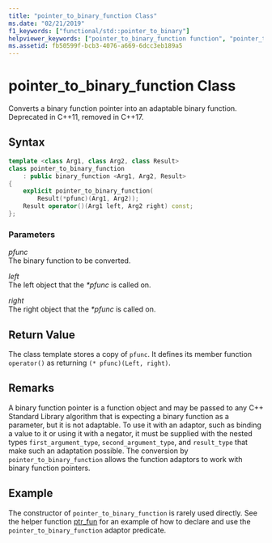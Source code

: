 ```yaml
---
title: "pointer_to_binary_function Class"
ms.date: "02/21/2019"
f1_keywords: ["functional/std::pointer_to_binary"]
helpviewer_keywords: ["pointer_to_binary_function function", "pointer_to_binary_function class"]
ms.assetid: fb50599f-bcb3-4076-a669-6dcc3eb189a5
---
```

# pointer_to_binary_function Class

Converts a binary function pointer into an adaptable binary function. Deprecated in C++11, removed in C++17.

## Syntax

```cpp
template <class Arg1, class Arg2, class Result>
class pointer_to_binary_function
    : public binary_function <Arg1, Arg2, Result>
{
    explicit pointer_to_binary_function(
        Result(*pfunc)(Arg1, Arg2));
    Result operator()(Arg1 left, Arg2 right) const;
};
```

### Parameters

*pfunc*\
The binary function to be converted.

*left*\
The left object that the *\*pfunc* is called on.

*right*\
The right object that the *\*pfunc* is called on.

## Return Value

The class template stores a copy of `pfunc`. It defines its member function `operator()` as returning `(* pfunc)(Left, right)`.

## Remarks

A binary function pointer is a function object and may be passed to any C++ Standard Library algorithm that is expecting a binary function as a parameter, but it is not adaptable. To use it with an adaptor, such as binding a value to it or using it with a negator, it must be supplied with the nested types `first_argument_type`, `second_argument_type`, and `result_type` that make such an adaptation possible. The conversion by `pointer_to_binary_function` allows the function adaptors to work with binary function pointers.

## Example

The constructor of `pointer_to_binary_function` is rarely used directly. See the helper function [ptr_fun](../standard-library/functional-functions.md#ptr_fun) for an example of how to declare and use the `pointer_to_binary_function` adaptor predicate.

